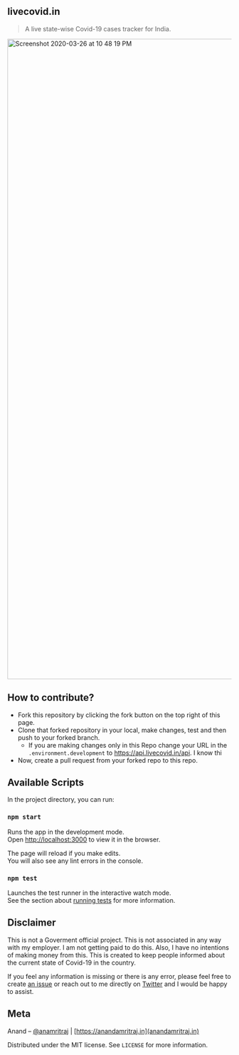 ## livecovid.in
> A live state-wise Covid-19 cases tracker for India.
<img width="1440" alt="Screenshot 2020-03-26 at 10 48 19 PM" src="https://user-images.githubusercontent.com/11889942/77676171-f3e63180-6fb3-11ea-9306-9bff35b68e90.png">

## How to contribute?
- Fork this repository by clicking the fork button on the top right of this page.
- Clone that forked repository in your local, make changes, test and then push to your forked branch.
  - If you are making changes only in this Repo change your URL in the `.environment.development` to https://api.livecovid.in/api. I know thi
- Now, create a pull request from your forked repo to this repo.

## Available Scripts

In the project directory, you can run:

### `npm start`

Runs the app in the development mode.<br />
Open [http://localhost:3000](http://localhost:3000) to view it in the browser.

The page will reload if you make edits.<br />
You will also see any lint errors in the console.

### `npm test`

Launches the test runner in the interactive watch mode.<br />
See the section about [running tests](https://facebook.github.io/create-react-app/docs/running-tests) for more information.

## Disclaimer

This is not a Goverment official project. This is not associated in any way with my employer. I am not getting paid to do this. Also, I have no intentions of making money from this. This is created to keep people informed about the current state of Covid-19 in the country.

If you feel any information is missing or there is any error, please feel free to create [an issue](https://github.com/anamritraj/livecovid.in-webapp/issues/new) or reach out to me directly on [Twitter](https://twitter.com/anamritraj) and I would be happy to assist.

## Meta

Anand – [@anamritraj](https://twitter.com/anamritraj) | [https://anandamritraj.in](anandamritraj.in) 

Distributed under the MIT license. See ``LICENSE`` for more information.
